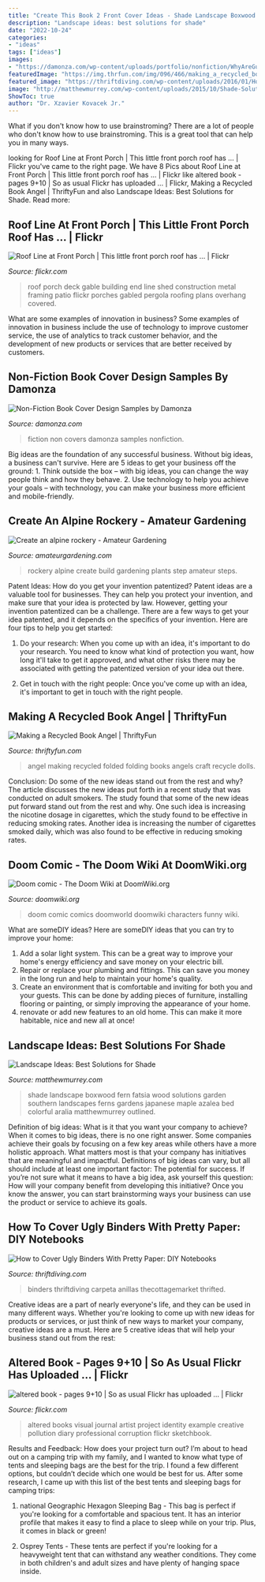 ```yaml
---
title: "Create This Book 2 Front Cover Ideas - Shade Landscape Boxwood Fern Fatsia Wood Solutions Garden Southern Landscapes Ferns Gardens Japanese Maple Azalea Bed Colorful Aralia Matthewmurrey Outlined"
description: "Landscape ideas: best solutions for shade"
date: "2022-10-24"
categories:
- "ideas"
tags: ["ideas"]
images:
- "https://damonza.com/wp-content/uploads/portfolio/nonfiction/WhyAreGunsLethal_02.jpg"
featuredImage: "https://img.thrfun.com/img/096/466/making_a_recycled_book_angel_l2.jpg"
featured_image: "https://thriftdiving.com/wp-content/uploads/2016/01/How-to-glue-pretty-paper-to-a-thrifted-binder-AFTER-ThriftDiving.com_.jpg"
image: "http://matthewmurrey.com/wp-content/uploads/2015/10/Shade-Solutions-Shade-Garden-Ferns-and-Fatsia-960x646.jpg"
ShowToc: true
author: "Dr. Xzavier Kovacek Jr."
---
```



What if you don't know how to use brainstroming?
There are a lot of people who don't know how to use brainstroming. This is a great tool that can help you in many ways.

	

		
looking for Roof Line at Front Porch | This little front porch roof has … | Flickr you've came to the right page. We have 8 Pics about Roof Line at Front Porch | This little front porch roof has … | Flickr like altered book - pages 9+10 | So as usual Flickr has uploaded … | Flickr, Making a Recycled Book Angel | ThriftyFun and also Landscape Ideas: Best Solutions for Shade. Read more:
		
    
## Roof Line At Front Porch | This Little Front Porch Roof Has … | Flickr

<img loading=lazy src="https://farm5.staticflickr.com/4077/4952514465_50ae9b0841_b.jpg" onerror="this.onerror=null;this.src='https://tse4.mm.bing.net/th?id=OIP.y4dqPPiADCmfT9-quletMAHaFE&amp;pid=15.1';" alt="Roof Line at Front Porch | This little front porch roof has … | Flickr">

_Source: flickr.com_

>roof porch deck gable building end line shed construction metal framing patio flickr porches gabled pergola roofing plans overhang covered. 

	

What are some examples of innovation in business?
Some examples of innovation in business include the use of technology to improve customer service, the use of analytics to track customer behavior, and the development of new products or services that are better received by customers.

    
## Non-Fiction Book Cover Design Samples By Damonza

<img loading=lazy src="https://damonza.com/wp-content/uploads/portfolio/nonfiction/WhyAreGunsLethal_02.jpg" onerror="this.onerror=null;this.src='https://tse2.mm.bing.net/th?id=OIP.DV9ScMC_yHwRRfMx361Q9gHaLz&amp;pid=15.1';" alt="Non-Fiction Book Cover Design Samples by Damonza">

_Source: damonza.com_

>fiction non covers damonza samples nonfiction. 

	

Big ideas are the foundation of any successful business. Without big ideas, a business can't survive. Here are 5 ideas to get your business off the ground: 1. Think outside the box – with big ideas, you can change the way people think and how they behave. 2. Use technology to help you achieve your goals – with technology, you can make your business more efficient and mobile-friendly. 
    
## Create An Alpine Rockery - Amateur Gardening

<img loading=lazy src="http://keyassets.timeincuk.net/inspirewp/live/wp-content/uploads/sites/16/2014/08/Rockery-step7-200x300.jpg" onerror="this.onerror=null;this.src='https://tse3.mm.bing.net/th?id=OIP.YDYJjFHayvEYjJBm-LbK_QHaFB&amp;pid=15.1';" alt="Create an alpine rockery - Amateur Gardening">

_Source: amateurgardening.com_

>rockery alpine create build gardening plants step amateur steps. 

	

Patent Ideas: How do you get your invention patentized?
Patent ideas are a valuable tool for businesses. They can help you protect your invention, and make sure that your idea is protected by law. However, getting your invention patentized can be a challenge. There are a few ways to get your idea patented, and it depends on the specifics of your invention. Here are four tips to help you get started: 
1. Do your research: When you come up with an idea, it's important to do your research. You need to know what kind of protection you want, how long it'll take to get it approved, and what other risks there may be associated with getting the patentized version of your idea out there. 

2. Get in touch with the right people: Once you've come up with an idea, it's important to get in touch with the right people.

    
## Making A Recycled Book Angel | ThriftyFun

<img loading=lazy src="https://img.thrfun.com/img/096/466/making_a_recycled_book_angel_l2.jpg" onerror="this.onerror=null;this.src='https://tse2.mm.bing.net/th?id=OIP.FU-Y7JYx5WCbode0ds9ZBQHaHy&amp;pid=15.1';" alt="Making a Recycled Book Angel | ThriftyFun">

_Source: thriftyfun.com_

>angel making recycled folded folding books angels craft recycle dolls. 

	

Conclusion: Do some of the new ideas stand out from the rest and why?
The article discusses the new ideas put forth in a recent study that was conducted on adult smokers. The study found that some of the new ideas put forward stand out from the rest and why. One such idea is increasing the nicotine dosage in cigarettes, which the study found to be effective in reducing smoking rates. Another idea is increasing the number of cigarettes smoked daily, which was also found to be effective in reducing smoking rates.

    
## Doom Comic - The Doom Wiki At DoomWiki.org

<img loading=lazy src="https://doomwiki.org/w/images/4/4c/Doom-comic.jpg" onerror="this.onerror=null;this.src='https://tse1.mm.bing.net/th?id=OIP.1Zqzoq4FbEbXvw-ZK9eqIAHaLb&amp;pid=15.1';" alt="Doom comic - The Doom Wiki at DoomWiki.org">

_Source: doomwiki.org_

>doom comic comics doomworld doomwiki characters funny wiki. 

	

What are someDIY ideas?
Here are someDIY ideas that you can try to improve your home:
1. Add a solar light system. This can be a great way to improve your home's energy efficiency and save money on your electric bill.
2. Repair or replace your plumbing and fittings. This can save you money in the long run and help to maintain your home's quality.
3. Create an environment that is comfortable and inviting for both you and your guests. This can be done by adding pieces of furniture, installing flooring or painting, or simply improving the appearance of your home.
4. renovate or add new features to an old home. This can make it more habitable, nice and new all at once!

    
## Landscape Ideas: Best Solutions For Shade

<img loading=lazy src="http://matthewmurrey.com/wp-content/uploads/2015/10/Shade-Solutions-Shade-Garden-Ferns-and-Fatsia-960x646.jpg" onerror="this.onerror=null;this.src='https://tse4.mm.bing.net/th?id=OIP.T4_czoemM5apKKrMfIhoRQHaE-&amp;pid=15.1';" alt="Landscape Ideas: Best Solutions for Shade">

_Source: matthewmurrey.com_

>shade landscape boxwood fern fatsia wood solutions garden southern landscapes ferns gardens japanese maple azalea bed colorful aralia matthewmurrey outlined. 

	

Definition of big ideas: What is it that you want your company to achieve?
When it comes to big ideas, there is no one right answer. Some companies achieve their goals by focusing on a few key areas while others have a more holistic approach. What matters most is that your company has initiatives that are meaningful and impactful. Definitions of big ideas can vary, but all should include at least one important factor: The potential for success. 
If you’re not sure what it means to have a big idea, ask yourself this question: How will your company benefit from developing this initiative? Once you know the answer, you can start brainstorming ways your business can use the product or service to achieve its goals.

    
## How To Cover Ugly Binders With Pretty Paper: DIY Notebooks

<img loading=lazy src="https://thriftdiving.com/wp-content/uploads/2016/01/How-to-glue-pretty-paper-to-a-thrifted-binder-AFTER-ThriftDiving.com_.jpg" onerror="this.onerror=null;this.src='https://tse4.mm.bing.net/th?id=OIP._vmL5j_9aqfHlI0zikgyNwHaLH&amp;pid=15.1';" alt="How to Cover Ugly Binders With Pretty Paper: DIY Notebooks">

_Source: thriftdiving.com_

>binders thriftdiving carpeta anillas thecottagemarket thrifted. 

	

Creative ideas are a part of nearly everyone's life, and they can be used in many different ways. Whether you're looking to come up with new ideas for products or services, or just think of new ways to market your company, creative ideas are a must. Here are 5 creative ideas that will help your business stand out from the rest: 

    
## Altered Book - Pages 9+10 | So As Usual Flickr Has Uploaded … | Flickr

<img loading=lazy src="https://c2.staticflickr.com/6/5281/5354094356_2832308ab7_b.jpg" onerror="this.onerror=null;this.src='https://tse2.mm.bing.net/th?id=OIP._cm4nsTtSfylbkAHHnJB-gHaG0&amp;pid=15.1';" alt="altered book - pages 9+10 | So as usual Flickr has uploaded … | Flickr">

_Source: flickr.com_

>altered books visual journal artist project identity example creative pollution diary professional corruption flickr sketchbook. 

	

Results and Feedback: How does your project turn out?
I’m about to head out on a camping trip with my family, and I wanted to know what type of tents and sleeping bags are the best for the trip. I found a few different options, but couldn’t decide which one would be best for us. After some research, I came up with this list of the best tents and sleeping bags for camping trips:
1) national Geographic Hexagon Sleeping Bag - This bag is perfect if you're looking for a comfortable and spacious tent. It has an interior profile that makes it easy to find a place to sleep while on your trip. Plus, it comes in black or green!

2) Osprey Tents - These tents are perfect if you're looking for a heavyweight tent that can withstand any weather conditions. They come in both children's and adult sizes and have plenty of hanging space inside.

